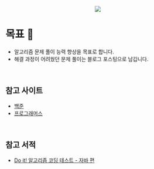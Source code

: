 <div align="center">
<a href="https://solved.ac/wjd5588" target="_blank"><img src="http://mazassumnida.wtf/api/mini/generate_badge?boj=wjd5588"/></a>
</div>

# 목표 🎯

- 알고리즘 문제 풀이 능력 향상을 목표로 합니다.
- 해결 과정이 어려웠던 문제 풀이는 블로그 포스팅으로 남깁니다.

<br>

## 참고 사이트

- <a href="https://www.acmicpc.net/" target="_blank">백준</a>
- <a href="https://programmers.co.kr/" target="_blank">프로그래머스</a>

<br>

## 참고 서적

- <a href="https://product.kyobobook.co.kr/detail/S000001818060" target="_blank">Do it! 알고리즘 코딩 테스트 - 자바 편</a>



